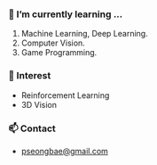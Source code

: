 ### 🌱 I’m currently learning ...
1. Machine Learning, Deep Learning.
2. Computer Vision.
3. Game Programming.
<!-- <img src="https://img.shields.io/badge/Unity-000000?style=flat-square&logo=Unity&logoColor=white"/>
 -->
### 🔭 Interest
- Reinforcement Learning
- 3D Vision

### 📫 Contact
- pseongbae@gmail.com

<!--
**seongbae15/seongbae15** is a ✨ _special_ ✨ repository because its `README.md` (this file) appears on your GitHub profile.

Here are some ideas to get you started:

- 🔭 I’m currently working on ...
- 🌱 I’m currently learning ...
- 👯 I’m looking to collaborate on ...
- 🤔 I’m looking for help with ...
- 💬 Ask me about ...
- 📫 How to reach me: ...
- 😄 Pronouns: ...
- ⚡ Fun fact: ...
-->
